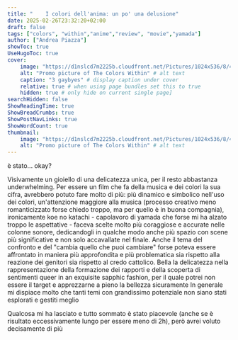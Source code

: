 ```yaml
---
title: "    I colori dell'anima: un po' una delusione"
date: 2025-02-26T23:32:20+02:00
draft: false
tags: ["colors", "within","anime","review", "movie","yamada"]
author: ["Andrea Piazza"]
showToc: true
UseHugoToc: true
cover:
    image: "https://d1nslcd7m2225b.cloudfront.net/Pictures/1024x536/8/4/8/1425848_thecolorswithin_835781.jpg" # image path/url
    alt: "Promo picture of The Colors Within" # alt text
    caption: "3 gaybyes" # display caption under cover
    relative: true # when using page bundles set this to true
    hidden: true # only hide on current single page]
searchHidden: false
ShowReadingTime: true
ShowBreadCrumbs: true
ShowPostNavLinks: true
ShowWordCount: true
thumbnail:
    image: "https://d1nslcd7m2225b.cloudfront.net/Pictures/1024x536/8/4/8/1425848_thecolorswithin_835781.jpg" # image path/url
    alt: "Promo picture of The Colors Within" # alt text
---
```


è stato... okay?

Visivamente un gioiello di una delicatezza unica, per il resto abbastanza underwhelming. Per essere un film che fa della musica e dei colori la sua cifra, avrebbero potuto fare molto di più: più dinamico e simbolico nell'uso dei colori, un'attenzione maggiore alla musica (processo creativo meno romanticizzato forse chiedo troppo, ma per quello è in buona compagnia), ironicamente koe no katachi - capolavoro di yamada che forse mi ha alzato troppo le aspettative - faceva scelte molto più coraggiose e accurate nelle colonne sonore, dedicandogli in qualche modo anche più spazio con scene più significative e non solo accavallate nel finale. Anche il tema del confronto e del "cambia quello che puoi cambiare" forse poteva essere affrontato in maniera più approfondita e più problematica sia rispetto alla reazione dei genitori sia rispetto al credo cattolico.
Bella la delicatezza nella rappresentazione della formazione dei rapporti e della scoperta di sentimenti queer in an exquisite sapphic fashion, per il quale potrei non essere il target e apprezzarne a pieno la bellezza sicuramente
In generale mi dispiace molto che tanti temi con grandissimo potenziale non siano stati esplorati e gestiti meglio

Qualcosa mi ha lasciato e tutto sommato è stato piacevole (anche se è risultato eccessivamente lungo per essere meno di 2h), però avrei voluto decisamente di più

